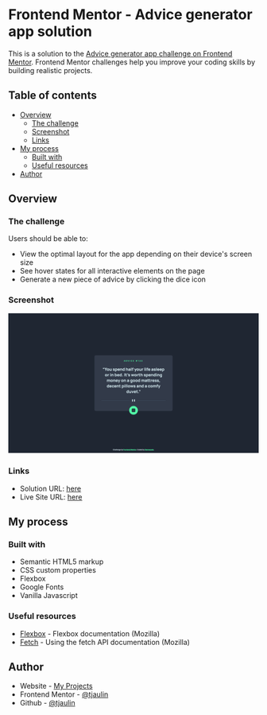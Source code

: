 # Frontend Mentor - Advice generator app solution

This is a solution to the [Advice generator app challenge on Frontend Mentor](https://www.frontendmentor.io/challenges/advice-generator-app-QdUG-13db). Frontend Mentor challenges help you improve your coding skills by building realistic projects.

## Table of contents

- [Overview](#overview)
  - [The challenge](#the-challenge)
  - [Screenshot](#screenshot)
  - [Links](#links)
- [My process](#my-process)
  - [Built with](#built-with)
  - [Useful resources](#useful-resources)
- [Author](#author)

## Overview

### The challenge

Users should be able to:

- View the optimal layout for the app depending on their device's screen size
- See hover states for all interactive elements on the page
- Generate a new piece of advice by clicking the dice icon

### Screenshot

![](./images/screenshot.png)

### Links

- Solution URL: [here](https://github.com/tjaulin/advice-generator)
- Live Site URL: [here](https://advice-generator-sigma-snowy.vercel.app/)

## My process

### Built with

- Semantic HTML5 markup
- CSS custom properties
- Flexbox
- Google Fonts
- Vanilla Javascript

### Useful resources

- [Flexbox](https://developer.mozilla.org/en-US/docs/Web/CSS/CSS_flexible_box_layout/Basic_concepts_of_flexbox) - Flexbox documentation (Mozilla)
- [Fetch](https://developer.mozilla.org/en-US/docs/Web/API/Fetch_API/Using_Fetch) - Using the fetch API documentation (Mozilla)

## Author

- Website - [My Projects](https://mes-projets.vercel.app/)
- Frontend Mentor - [@tjaulin](https://www.frontendmentor.io/profile/tjaulin)
- Github - [@tjaulin](https://github.com/tjaulin)